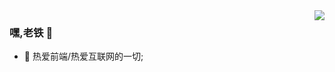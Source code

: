 <img align="right" src="https://github-readme-stats.vercel.app/api?username=kongdf&theme=github_dark&show_icons=true">

### 嘿,老铁 👋

- :orange_book: 热爱前端/热爱互联网的一切;
<!-- - :hammer: Creator of applications and frameworks
- :ram: Founder the ObjCCN
- :meat_on_bone: Meat lover -->

 
